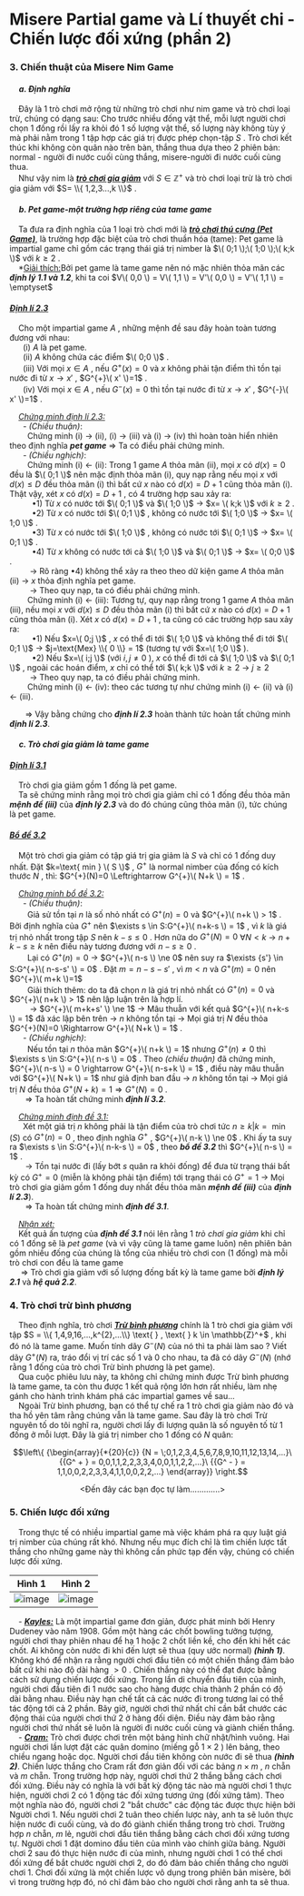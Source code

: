 # Misere Partial game và Lí thuyết chi - Chiến lược đối xứng (phần 2)
### 3. Chiến thuật của Misere Nim Game <br>
#### &nbsp;&nbsp;&nbsp;&nbsp; *a. Định nghĩa*
&nbsp;&nbsp;&nbsp;&nbsp;Đây là 1 trò chơi mở rộng từ những trò chơi như nim game và trò chơi loại trừ, chúng có dạng sau: Cho trước nhiều đống vật thể, mỗi lượt người chơi chọn 1 đống rồi lấy ra khỏi đó 1 số lượng vật thể, số lượng này không tùy ý mà phải nằm trong 1 tập hợp các giá trị được phép chọn-tập $S$ . Trò chơi kết thúc khi không còn quân nào trên bàn, thắng thua dựa theo 2 phiên bản: normal - người đi nước cuối cùng thắng, misere-người đi nước cuối cùng thua. <br>
&nbsp;&nbsp;&nbsp;&nbsp;Như vậy nim là ***<ins>trò chơi gia giảm</ins>*** với $S \in \mathbb{Z}^{+}$ và trò chơi loại trừ là trò chơi gia giảm với $S= \\{ 1,2,3...,k \\}$ . <br>
#### &nbsp;&nbsp;&nbsp;&nbsp; *b. Pet game-một trường hợp riêng của tame game*
&nbsp;&nbsp;&nbsp;&nbsp;Ta đưa ra định nghĩa của 1 loại trò chơi mới là ***<ins>trò chơi thú cưng (Pet Game)</ins>***, là trường hợp đặc biệt của trò chơi thuần hóa (tame): Pet game là impartial game chỉ gồm các trạng thái giá trị nimber là $\( 0;1 \);\( 1;0 \);\( k;k \)$ với $k \ge 2$ . <br>
&nbsp;&nbsp;&nbsp;&nbsp;*<ins>Giải thích:</ins>Bởi pet game là tame game nên nó mặc nhiên thỏa mãn các ***định lý 1.1 và 1.2***, khi ta coi $V\( 0,0 \) = V\( 1,1 \) = V'\( 0,0 \) = V'\( 1,1 \) = \emptyset$ <br>

#### *<ins>Định lí 2.3</ins>*
&nbsp;&nbsp;&nbsp;&nbsp;Cho một impartial game $A$ , những mệnh đề sau đây hoàn toàn tương đương với nhau: <br>
&nbsp;&nbsp;&nbsp;&nbsp;&nbsp;&nbsp;(i) $A$ là pet game. <br>
&nbsp;&nbsp;&nbsp;&nbsp;&nbsp;&nbsp;(ii) $A$ không chứa các điểm $\( 0;0 \)$ . <br>
&nbsp;&nbsp;&nbsp;&nbsp;&nbsp;&nbsp;(iii) Với mọi $x \in A$ , nếu $G^{+}(x)=0$ và $x$ không phải tận điểm thì tồn tại nước đi từ $x \longrightarrow x'$ , $G^{+}\( x' \)=1$ . <br>
&nbsp;&nbsp;&nbsp;&nbsp;&nbsp;&nbsp;(iv) Với mọi $x \in A$ , nếu $G^{-}(x)=0$ thì tồn tại nước đi từ $x \longrightarrow x'$ , $G^{-}\( x' \)=1$ . <br>

&nbsp;&nbsp;&nbsp;&nbsp;*<ins>Chứng minh định lí 2.3:</ins>* <br>
&nbsp;&nbsp;&nbsp;&nbsp;&nbsp;&nbsp;- *(Chiều thuận)*: <br>
&nbsp;&nbsp;&nbsp;&nbsp;&nbsp;&nbsp;&nbsp;&nbsp;Chứng minh (i) $\longrightarrow$ (ii), (i) $\longrightarrow$ (iii) và (i) $\longrightarrow$ (iv) thì hoàn toàn hiển nhiên theo định nghĩa ***pet game*** $\Rightarrow$ Ta có điều phải chứng minh. <br>
&nbsp;&nbsp;&nbsp;&nbsp;&nbsp;&nbsp;- *(Chiều nghịch)*: <br>
&nbsp;&nbsp;&nbsp;&nbsp;&nbsp;&nbsp;&nbsp;&nbsp;Chứng minh (i) $\longleftarrow$ (ii): Trong 1 game $A$ thỏa mãn (ii), mọi $x$ có $d(x)=0$ đều là $\( 0;1 \)$ nên mặc định thỏa mãn (i), quy nạp rằng nếu mọi $x$ với $d(x) \le D$ đều thỏa mãn (i) thì bất cứ $x$ nào có $d(x)=D+1$ cũng thỏa mãn (i). Thật vậy, xét $x$ có $d(x)=D+1$ , có 4 trường hợp sau xảy ra: <br>
&nbsp;&nbsp;&nbsp;&nbsp;&nbsp;&nbsp;&nbsp;&nbsp;&nbsp;&nbsp;•1) Từ $x$ có nước tới $\( 0;1 \)$ và $\( 1;0 \)$ $\rightarrow$ $x= \( k;k \)$ với $k \ge 2$ . <br>
&nbsp;&nbsp;&nbsp;&nbsp;&nbsp;&nbsp;&nbsp;&nbsp;&nbsp;&nbsp;•2) Từ $x$ có nước tới $\( 0;1 \)$ , không có nước tới $\( 1;0 \)$ $\rightarrow$ $x= \( 1;0 \)$ . <br>
&nbsp;&nbsp;&nbsp;&nbsp;&nbsp;&nbsp;&nbsp;&nbsp;&nbsp;&nbsp;•3) Từ $x$ có nước tới $\( 1;0 \)$ , không có nước tới $\( 0;1 \)$ $\rightarrow$ $x= \( 0;1 \)$ . <br>
&nbsp;&nbsp;&nbsp;&nbsp;&nbsp;&nbsp;&nbsp;&nbsp;&nbsp;&nbsp;•4) Từ $x$ không có nước tới cả $\( 1;0 \)$ và $\( 0;1 \)$ $\rightarrow$ $x= \( 0;0 \)$ . <br>
&nbsp;&nbsp;&nbsp;&nbsp;&nbsp;&nbsp;&nbsp;&nbsp; $\rightarrow$ Rõ ràng •4) không thể xảy ra theo theo dữ kiện game $A$ thỏa mãn (ii) $\rightarrow$ $x$ thỏa định nghĩa pet game.<br>
&nbsp;&nbsp;&nbsp;&nbsp;&nbsp;&nbsp;&nbsp;&nbsp; $\rightarrow$ Theo quy nạp, ta có điều phải chứng minh. <br>
&nbsp;&nbsp;&nbsp;&nbsp;&nbsp;&nbsp;&nbsp;&nbsp;Chứng minh (i) $\longleftarrow$ (iii): Tương tự, quy nạp rằng trong 1 game $A$ thỏa mãn (iii), nếu mọi $x$ với $d(x) \le D$ đều thỏa mãn (i) thì bất cứ $x$ nào có $d(x)=D+1$ cũng thỏa mãn (i). Xét $x$ có $d(x)=D+1$ , ta cũng có các trường hợp sau xảy ra: <br>
&nbsp;&nbsp;&nbsp;&nbsp;&nbsp;&nbsp;&nbsp;&nbsp;&nbsp;&nbsp;•1) Nếu $x=\( 0;j \)$ , $x$ có thể đi tới $\( 1;0 \)$ và không thể đi tới $\( 0;1 \)$ $\rightarrow$ $j=\text{Mex} \\{ 0 \\} = 1$ (tương tự với $x=\( 1;0 \)$ ). <br>
&nbsp;&nbsp;&nbsp;&nbsp;&nbsp;&nbsp;&nbsp;&nbsp;&nbsp;&nbsp;•2) Nếu $x=\( i;j \)$ (với $i,j \ne 0$ ), $x$ có thể đi tới cả $\( 1;0 \)$ và $\( 0;1 \)$ , ngoài các hoán điểm, $x$ chỉ có thể tới $\( k;k \)$ với $k \ge 2$ $\rightarrow$ $j \ge 2$ <br>
&nbsp;&nbsp;&nbsp;&nbsp;&nbsp;&nbsp;&nbsp;&nbsp; $\rightarrow$ Theo quy nạp, ta có điều phải chứng minh. <br>
&nbsp;&nbsp;&nbsp;&nbsp;&nbsp;&nbsp;&nbsp;&nbsp;Chứng minh (i) $\longleftarrow$ (iv): theo các tương tự như chứng minh (i) $\longleftarrow$ (ii) và (i) $\longleftarrow$ (iii). <br>

&nbsp;&nbsp;&nbsp;&nbsp;&nbsp;&nbsp; $\Longrightarrow$ Vậy bằng chứng cho ***định lí 2.3*** hoàn thành tức hoàn tất chứng minh ***định lí 2.3***. <br>

#### &nbsp;&nbsp;&nbsp;&nbsp; *c. Trò chơi gia giảm là tame game*
#### *<ins>Định lí 3.1</ins>*
&nbsp;&nbsp;&nbsp;&nbsp;Trò chơi gia giảm gồm 1 đống là pet game. <br>
&nbsp;&nbsp;&nbsp;&nbsp;Ta sẽ chứng minh rằng mọi trò chơi gia giảm chỉ có 1 đống đều thỏa mãn ***mệnh đề (iii)*** của ***định lý 2.3*** và do đó chúng cũng thỏa mãn (i), tức chúng là pet game. <br>

#### *<ins>Bổ đề 3.2</ins>*
&nbsp;&nbsp;&nbsp;&nbsp;Một trò chơi gia giảm có tập giá trị gia giảm là $S$ và chỉ có 1 đống duy nhất. Đặt $k=\text{ min } \( S \)$ , $G^{+}$ là normal nimber của đống có kích thước $N$ , thì: $G^{+}(N)=0 \Leftrightarrow G^{+}\( N+k \) = 1$ . <br>

&nbsp;&nbsp;&nbsp;&nbsp;*<ins>Chứng minh bổ đề 3.2:</ins>* <br>
&nbsp;&nbsp;&nbsp;&nbsp;&nbsp;&nbsp;- *(Chiều thuận)*: <br>
&nbsp;&nbsp;&nbsp;&nbsp;&nbsp;&nbsp;&nbsp;&nbsp;Giả sử tồn tại $n$ là số nhỏ nhất có $G^{+}(n)=0$ và $G^{+}\( n+k \) > 1$ . Bởi định nghĩa của $G^{+}$ nên $\exists s \in S:G^{+}\( n+k-s \) = 1$ , vì $k$ là giá trị nhỏ nhất trong tập $S$ nên $k-s \le 0$ . Hơn nữa do $G^{+}(N)=0$ $\forall N < k$ $\rightarrow$ $n+k-s \ge k$ nên điều này tương đương với $n-s \ge 0$ . <br>
&nbsp;&nbsp;&nbsp;&nbsp;&nbsp;&nbsp;&nbsp;&nbsp;Lại có $G^{+}(n)=0$ $\rightarrow$ $G^{+}\( n-s \) \ne 0$ nên suy ra $\exists {s'} \in S:G^{+}\( n-s-s' \) = 0$ . Đặt $m=n-s-s'$ , vì $m < n$ và $G^{+}(m)=0$ nên $G^{+}\( m+k \)=1$ <br>
&nbsp;&nbsp;&nbsp;&nbsp;&nbsp;&nbsp;&nbsp;&nbsp;Giải thích thêm: do ta đã chọn $n$ là giá trị nhỏ nhất có $G^{+}(n)=0$ và $G^{+}\( n+k \) > 1$ nên lập luận trên là hợp lí. <br>
&nbsp;&nbsp;&nbsp;&nbsp;&nbsp;&nbsp;&nbsp;&nbsp; $\rightarrow$ $G^{+}\( m+k+s' \) \ne 1$ $\rightarrow$ Mâu thuẫn với kết quả $G^{+}\( n+k-s \) = 1$ đã xác lập bên trên $\rightarrow$ $n$ không tồn tại $\rightarrow$ Mọi giá trị $N$ đều thỏa  $G^{+}(N)=0 \Rightarrow G^{+}\( N+k \) = 1$ . <br>
&nbsp;&nbsp;&nbsp;&nbsp;&nbsp;&nbsp;- *(Chiều nghịch)*: <br>
&nbsp;&nbsp;&nbsp;&nbsp;&nbsp;&nbsp;&nbsp;&nbsp;Nếu tồn tại $n$ thỏa mãn $G^{+}\( n+k \) = 1$ nhưng $G^{+}(n) \ne 0$ thì $\exists s \in S:G^{+}\( n-s \) = 0$ . Theo *(chiều thuận)* đã chứng minh, $G^{+}\( n-s \) = 0 \rightarrow G^{+}\( n-s+k \) = 1$ , điều này mâu thuẫn với $G^{+}\( N+k \) = 1$ như giả định ban đầu $\rightarrow$ $n$ không tồn tại $\rightarrow$ Mọi giá trị $N$ đều thỏa  $G^{+}(N+k)=1 \Rightarrow G^{+}(N) = 0$ . <br>
&nbsp;&nbsp;&nbsp;&nbsp;&nbsp;&nbsp; $\Longrightarrow$ Ta hoàn tất chứng minh ***định lí 3.2***. <br>

&nbsp;&nbsp;&nbsp;&nbsp;*<ins>Chứng minh định đề 3.1:</ins>* <br>
&nbsp;&nbsp;&nbsp;&nbsp;&nbsp;&nbsp;Xét một giá trị $n$ không phải là tận điểm của trò chơi tức $n \ge k | k = \text{   min   } (S)$ có $G^{+}(n)=0$ , theo định nghĩa $G^+$ , $G^{+}\( n-k \) \ne 0$ . Khi ấy ta suy ra $\exists s \in S:G^{+}\( n-k-s \) = 0$ , theo ***bổ đề 3.2*** thì $G^{+}\( n-s \) = 1$ . <br>
&nbsp;&nbsp;&nbsp;&nbsp;&nbsp;&nbsp; $\rightarrow$ Tồn tại nước đi (lấy bớt $s$ quân ra khỏi đống) để đưa từ trạng thái bất kỳ có $G^{+}=0$ (miễn là không phải tận điểm) tới trạng thái có  $G^{+}=1$ $\rightarrow$ Mọi trò chơi gia giảm gồm 1 đống duy nhất đều thỏa mãn ***mệnh đề (iii)*** của ***định lí 2.3***). <br>
&nbsp;&nbsp;&nbsp;&nbsp;&nbsp;&nbsp; $\Longrightarrow$ Ta hoàn tất chứng minh ***định đề 3.1***. <br>

&nbsp;&nbsp;&nbsp;&nbsp;*<ins>Nhận xét:</ins>* <br>
&nbsp;&nbsp;&nbsp;&nbsp;Kết quả ấn tượng của ***định đề 3.1*** nói lên rằng 1 *trò chơi gia giảm* khi chỉ có 1 đống sẽ là *pet game* (và vì vậy cũng là tame game luôn) nên phiên bản gồm nhiều đống của chúng là tổng của nhiều trò chơi con (1 đống) mà mỗi trò chơi con đều là tame game <br>
&nbsp;&nbsp;&nbsp;&nbsp; $\Longrightarrow$ Trò chơi gia giảm với số lượng đống bất kỳ là tame game bởi ***định lý 2.1*** và ***hệ quả 2.2***. <br>

### 4. Trò chơi trừ bình phương <br>
&nbsp;&nbsp;&nbsp;&nbsp;Theo định nghĩa, trò chơi ***<ins>Trừ bình phương</ins>*** chính là 1 trò chơi gia giảm với tập $S = \\{ 1,4,9,16,...,k^{2},...\\} \text{ } , \text{ } k \in \mathbb{Z}^+$ , khi đó nó là tame game. Muốn tính dãy $G^{-}(N)$ của nó thì ta phải làm sao ? Viết dãy $G^{+}(N)$ ra, tráo đổi vị trí các số 1 và 0 cho nhau, ta đã có dãy $G^{-}(N)$ (nhớ rằng 1 đống của trò chơi Trừ bình phương là pet game).  <br>
&nbsp;&nbsp;&nbsp;&nbsp;Qua cuộc phiêu lưu này, ta không chỉ chứng minh được Trừ bình phương là tame game, ta còn thu được 1 kết quả rộng lớn hơn rất nhiều, làm nhẹ gánh cho hành trình khám phá các impartial games về sau... <br>
&nbsp;&nbsp;&nbsp;&nbsp;Ngoài Trừ bình phương, bạn có thể tự chế ra 1 trò chơi gia giảm nào đó và tha hồ yên tâm rằng chúng vẫn là tame game. Sau đây là trò chơi Trừ nguyên tố do tôi nghĩ ra, người chơi lấy đi lượng quân là số nguyên tố từ 1 đống ở mỗi lượt. Đây là giá trị nimber cho 1 đống có $N$ quân: <br>

```math
\left\{ {\begin{array}{*{20}{c}}
{N = \;0,1,2,3,4,5,6,7,8,9,10,11,12,13,14,...}\
{{G^ + } = 0,0,1,1,2,2,3,3,4,0,0,1,1,2,2,...}\
{{G^ - } = 1,1,0,0,2,2,3,3,4,1,1,0,0,2,2,...}
\end{array}} \right.
```
<div align="center">

<Đến đây các bạn đọc tự làm.............> <br>
</div>

### 5. Chiến lược đối xứng <br>
&nbsp;&nbsp;&nbsp;&nbsp;Trong thực tế có nhiều impartial game mà việc khám phá ra quy luật giá trị nimber của chúng rất khó. Nhưng nếu mục đích chỉ là tìm chiến lược tất thắng cho những game này thì không cần phức tạp đến vậy, chúng có chiến lược đối xứng. <br>
<div align="center">

Hình 1            | Hình 2
:-------------------------:|:-------------------------:
![image](https://github.com/MustardLawyer1995/LTTC-LTTCKH/assets/156400720/cb22d9e1-c973-45db-a05c-3440a96a7805) | ![image](https://github.com/MustardLawyer1995/LTTC-LTTCKH/assets/156400720/c859ce4e-6753-4090-b06e-ffabd961dc03)
</div>

&nbsp;&nbsp;&nbsp;&nbsp;-	***<ins>Kayles:</ins>*** Là một impartial game đơn giản, được phát minh bởi Henry Dudeney vào năm 1908. Gồm một hàng
các chốt bowling tưởng tượng, người chơi thay phiên nhau để hạ 1 hoặc 2 chốt liền kề, cho đến khi hết các chốt. Ai không còn nước đi khi đến lượt sẽ thua (quy ước normal) ***(hình 1)***. Không khó để nhận ra rằng người chơi đầu tiên có một chiến thắng đảm bảo bất cứ khi nào độ dài hàng $> 0$ . Chiến thắng này có thể đạt được bằng cách sử dụng chiến lược đối xứng. Trong lần di chuyển đầu tiên của mình, người chơi đầu tiên đi 1 nước sao cho hàng được chia thành 2 phần có độ dài bằng nhau. Điều này hạn chế tất cả các nước đi trong tương lai có thể tác động tới cả 2 phần. Bây giờ, người chơi thứ nhất chỉ cần bắt chước các động thái của người chơi thứ 2 ở hàng đối diện. Điều này đảm bảo rằng người chơi thứ nhất sẽ luôn là người đi nước cuối cùng và giành chiến thắng. <br>
&nbsp;&nbsp;&nbsp;&nbsp;-	***<ins>Cram:</ins>*** Trò chơi được chơi trên một bảng hình chữ nhật/hình vuông. Hai người chơi lần lượt đặt các quân domino (miếng gỗ $1 \times 2$ ) lên bảng, theo chiều ngang hoặc dọc. Người chơi đầu tiên không còn nước đi sẽ thua ***(hình 2)***. Chiến lược thắng cho Cram rất đơn giản đối với các bảng $n \times m$ , $n$ chẵn và $m$ chẵn. Trong trường hợp này, người chơi thứ 2 thắng bằng cách chơi đối xứng. Điều này có nghĩa là với bất kỳ động tác nào mà người chơi 1 thực hiện, người chơi 2 có 1 động tác đối xứng tương ứng (đối xứng tâm). Theo một nghĩa nào đó, người chơi 2 "bắt chước" các động tác được thực hiện bởi Người chơi 1. Nếu người chơi 2 tuân theo chiến lược này, anh ta sẽ luôn thực hiện nước đi cuối cùng, và do đó giành chiến thắng trong trò chơi. Trường hợp $n$ chẵn, $m$ lẻ, người chơi đầu tiên thắng bằng cách chơi đối xứng tương tự. Người chơi 1 đặt domino đầu tiên của mình vào chính giữa bảng. Người chơi 2 sau đó thực hiện nước đi của mình, nhưng người chơi 1 có thể chơi đối xứng để bắt chước người chơi 2, do đó đảm bảo chiến thắng cho người chơi 1. Chơi đối xứng là một chiến lược vô dụng trong phiên bản misère, bởi vì trong trường hợp đó, nó chỉ đảm bảo cho người chơi rằng anh ta sẽ thua. <br>












